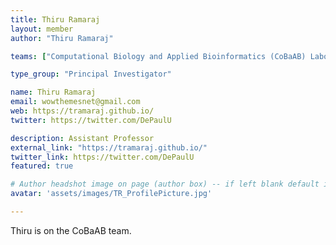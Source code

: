 ```yaml
---
title: Thiru Ramaraj
layout: member
author: "Thiru Ramaraj"

teams: ["Computational Biology and Applied Bioinformatics (CoBaAB) Laboratory"]

type_group: "Principal Investigator"

name: Thiru Ramaraj
email: wowthemesnet@gmail.com
web: https://tramaraj.github.io/
twitter: https://twitter.com/DePaulU

description: Assistant Professor
external_link: "https://tramaraj.github.io/"
twitter_link: https://twitter.com/DePaulU
featured: true

# Author headshot image on page (author box) -- if left blank default image used
avatar: 'assets/images/TR_ProfilePicture.jpg'

---
```

Thiru is on the CoBaAB team.
